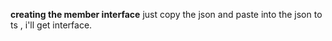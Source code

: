 **creating the member interface**
 just copy the json and paste into the json to ts , i'll get interface.